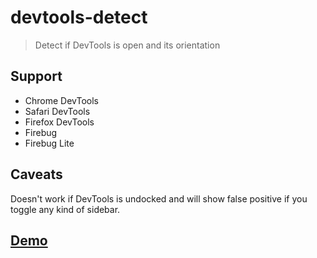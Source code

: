 # devtools-detect

> Detect if DevTools is open and its orientation

## Support

- Chrome DevTools
- Safari DevTools
- Firefox DevTools
- Firebug
- Firebug Lite

## Caveats

Doesn't work if DevTools is undocked and will show false positive if you toggle any kind of sidebar.

## [Demo](https://nirbhay-gaur.github.io/devtools-detect/)
